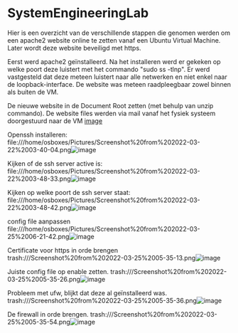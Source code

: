 # SystemEngineeringLab
Hier is een overzicht van de verschillende stappen die genomen werden om een apache2 website online te zetten vanaf een Ubuntu Virtual Machine. Later wordt deze website beveiligd met https.

Eerst werd apache2 geïnstalleerd. Na het installeren werd er gekeken op welke poort deze luistert met het commando "sudo ss -tlnp".
Er werd vastgesteld dat deze meteen luistert naar alle netwerken en niet enkel naar de loopback-interface.
De website was meteen raadpleegbaar zowel binnen als buiten de VM.

De nieuwe website in de Document Root zetten (met behulp van unzip commando). De website files werden via mail vanaf het fysiek systeem doorgestuurd naar de VM
[image](https://user-images.githubusercontent.com/92029627/160095506-2bd325c8-6f67-4de6-90c0-cde455d73466.png)

Openssh installeren:
file:///home/osboxes/Pictures/Screenshot%20from%202022-03-22%2003-40-04.png![image](https://user-images.githubusercontent.com/92029627/160095850-4586c39a-633c-42d2-9f52-fe1d28ec046b.png)

Kijken of de ssh server active is:
file:///home/osboxes/Pictures/Screenshot%20from%202022-03-22%2003-48-33.png![image](https://user-images.githubusercontent.com/92029627/160095974-d6e4ccdf-5c90-4fa9-89d8-544c9af695f2.png)

Kijken op welke poort de ssh server staat:
file:///home/osboxes/Pictures/Screenshot%20from%202022-03-22%2003-48-42.png![image](https://user-images.githubusercontent.com/92029627/160096111-10eb9b90-f609-479b-be52-2dcffda4725c.png)

config file aanpassen
file:///home/osboxes/Pictures/Screenshot%20from%202022-03-25%2006-21-42.png![image](https://user-images.githubusercontent.com/92029627/160102860-a90b10d1-ae30-45f5-8714-39dcd5711877.png)


Certificate voor https in orde brengen
trash:///Screenshot%20from%202022-03-25%2005-35-13.png![image](https://user-images.githubusercontent.com/92029627/160101941-3297c295-38e7-4f67-96c3-457673d8e5b9.png)


Juiste config file op enable zetten.
trash:///Screenshot%20from%202022-03-25%2005-35-26.png![image](https://user-images.githubusercontent.com/92029627/160102312-c5cafca3-5916-4446-a4c5-d89e029d177e.png)


Probleem met ufw, blijkt dat deze al geïnstalleerd was.
trash:///Screenshot%20from%202022-03-25%2005-35-36.png![image](https://user-images.githubusercontent.com/92029627/160102112-f5c7e3f2-93a2-4789-b104-9e5b87bc14ae.png)

De firewall in orde brengen.
trash:///Screenshot%20from%202022-03-25%2005-35-54.png![image](https://user-images.githubusercontent.com/92029627/160102417-6188fdc7-95eb-457c-babc-3c6c87efc805.png)

